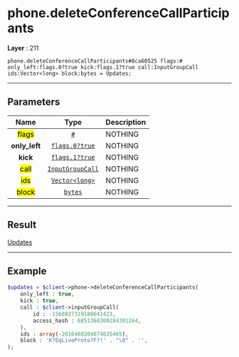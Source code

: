 # phone.deleteConferenceCallParticipants

**Layer** : 211

```tl
phone.deleteConferenceCallParticipants#8ca60525 flags:# only_left:flags.0?true kick:flags.1?true call:InputGroupCall ids:Vector<long> block:bytes = Updates;
```

---

## Parameters

| Name | Type | Description |
| :---: | :---: | :--- |
| <mark>flags</mark> | [`#`](type/#) | NOTHING |
| **only_left** | [`flags.0?true`](type/true) | NOTHING |
| **kick** | [`flags.1?true`](type/true) | NOTHING |
| <mark>call</mark> | [`InputGroupCall`](type/InputGroupCall) | NOTHING |
| <mark>ids</mark> | [`Vector<long>`](type/long) | NOTHING |
| <mark>block</mark> | [`bytes`](type/bytes) | NOTHING |

---

## Result

[Updates](type/Updates)

---

## Example

```php
$updates = $client->phone->deleteConferenceCallParticipants(
	only_left : true,
	kick : true,
	call : $client->inputGroupCall(
		id : -1568827319186641423,
		access_hash : 6851368300284301264,
	),
	ids : array(-2616468204074635465),
	block : 'K?EqLiveProto?F?!' . "\0" . '',
);
```